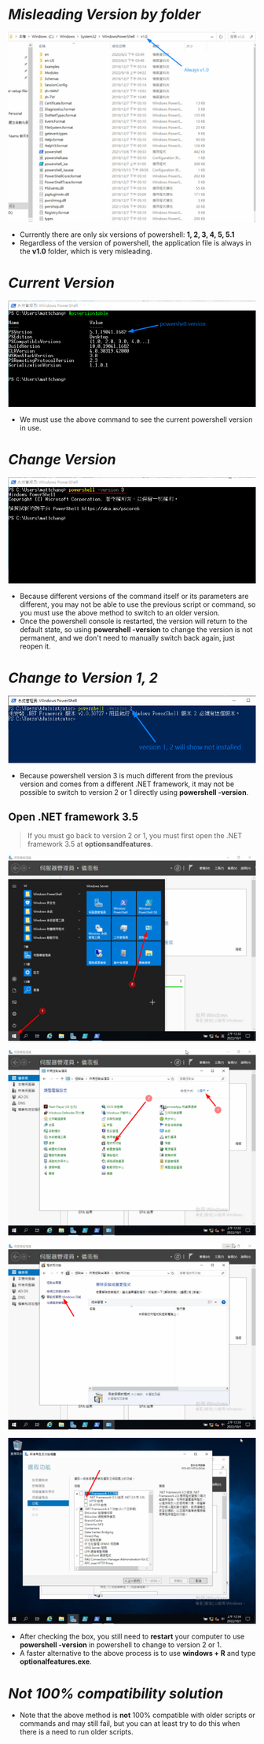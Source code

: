 # **_Misleading Version by folder_**

![Alt folder version](pic/bandicam%202022-10-01%2000-27-47-063.jpg)

- Currently there are only six versions of powershell: **1, 2, 3, 4, 5, 5.1**
- Regardless of the version of powershell, the application file is always in the **v1.0** folder, which is very misleading.

# **_Current Version_**

![Alt cmd to check current version](pic/bandicam%202022-10-01%2000-28-45-223.jpg)

- We must use the above command to see the current powershell version in use.

# **_Change Version_**

![Alt change version](pic/bandicam%202022-10-01%2000-29-12-445.jpg)

- Because different versions of the command itself or its parameters are different, you may not be able to use the previous script or command, so you must use the above method to switch to an older version.
- Once the powershell console is restarted, the version will return to the default state, so using **powershell -version** to change the version is not permanent, and we don't need to manually switch back again, just reopen it.

# **_Change to Version 1, 2_**

![Alt not installed version](pic/bandicam%202022-10-01%2000-31-11-992.jpg)

- Because powershell version 3 is much different from the previous version and comes from a different .NET framework, it may not be possible to switch to version 2 or 1 directly using **powershell -version**.

## **Open .NET framework 3.5**

> If you must go back to version 2 or 1, you must first open the .NET framework 3.5 at **optionsandfeatures**.

![Alt controller](pic/bandicam%202022-10-01%2000-32-05-020.jpg)

![Alt option and features](pic/bandicam%202022-10-01%2000-33-01-735.jpg)

![Alt  turn windows features on/off](pic/bandicam%202022-10-01%2000-33-23-771.jpg)

![Alt  .NET framework3.5](pic/bandicam%202022-10-01%2000-34-29-469.jpg)

- After checking the box, you still need to **restart** your computer to use **powershell -version** in powershell to change to version 2 or 1.
- A faster alternative to the above process is to use **windows + R** and type **optionalfeatures.exe**.

# **_Not 100% compatibility solution_**

- Note that the above method is **not** 100% compatible with older scripts or commands and may still fail, but you can at least try to do this when there is a need to run older scripts.
